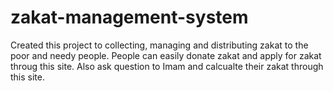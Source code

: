 # zakat-management-system
Created this project to collecting, managing and distributing zakat to the poor and needy people. People can easily donate zakat and apply for zakat throug this site. Also ask question to Imam and calcualte their zakat through this site.
